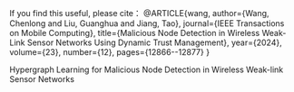 If you find this useful, please cite： @ARTICLE{wang, author={Wang, Chenlong and Liu, Guanghua and Jiang, Tao}, journal={IEEE Transactions on Mobile Computing}, title={Malicious Node Detection in Wireless Weak-Link Sensor Networks Using Dynamic Trust Management}, year={2024}, volume={23}, number={12}, pages={12866--12877} }

Hypergraph Learning for Malicious Node Detection in Wireless Weak-link Sensor Networks
